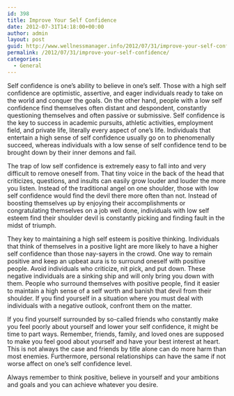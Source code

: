 ```yaml
---
id: 398
title: Improve Your Self Confidence
date: 2012-07-31T14:18:00+00:00
author: admin
layout: post
guid: http://www.wellnessmanager.info/2012/07/31/improve-your-self-confidence/
permalink: /2012/07/31/improve-your-self-confidence/
categories:
  - General
---
```

Self confidence is one’s ability to believe in one’s self. Those with a high self confidence are optimistic, assertive, and eager individuals ready to take on the world and conquer the goals. On the other hand, people with a low self confidence find themselves often distant and despondent, constantly questioning themselves and often passive or submissive. Self confidence is the key to success in academic pursuits, athletic activities, employment field, and private life, literally every aspect of one’s life. Individuals that entertain a high sense of self confidence usually go on to phenomenally succeed, whereas individuals with a low sense of self confidence tend to be brought down by their inner demons and fail.
  
The trap of low self confidence is extremely easy to fall into and very difficult to remove oneself from. That tiny voice in the back of the head that criticizes, questions, and insults can easily grow louder and louder the more you listen. Instead of the traditional angel on one shoulder, those with low self confidence would find the devil there more often than not. Instead of boosting themselves up by enjoying their accomplishments or congratulating themselves on a job well done, individuals with low self esteem find their shoulder devil is constantly picking and finding fault in the midst of triumph.
  
They key to maintaining a high self esteem is positive thinking. Individuals that think of themselves in a positive light are more likely to have a higher self confidence than those nay-sayers in the crowd. One way to remain positive and keep an upbeat aura is to surround oneself with positive people. Avoid individuals who criticize, nit pick, and put down. These negative individuals are a sinking ship and will only bring you down with them. People who surround themselves with positive people, find it easier to maintain a high sense of a self worth and banish that devil from their shoulder. If you find yourself in a situation where you must deal with individuals with a negative outlook, confront them on the matter.
  
If you find yourself surrounded by so-called friends who constantly make you feel poorly about yourself and lower your self confidence, it might be time to part ways. Remember, friends, family, and loved ones are supposed to make you feel good about yourself and have your best interest at heart. This is not always the case and friends by title alone can do more harm than most enemies. Furthermore, personal relationships can have the same if not worse affect on one’s self confidence level.
  
Always remember to think positive, believe in yourself and your ambitions and goals and you can achieve whatever you desire.